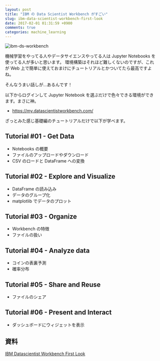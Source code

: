 ```yaml
---
layout: post
title: "IBM の Data Scientist Workbench がすごい"
slug: ibm-data-scientist-workbench-first-look
date: 2017-02-01 01:31:59 +0900
comments: true
categories: machine_learning
---
```


![ibm-ds-workbench](https://i.ytimg.com/vi/3oI9z0Wq5u4/maxresdefault.jpg)

機械学習をやってる人やデータサイエンスやってる人は Jupyter Notebooks を使ってる人が多いと思います。
環境構築はそれほど難しくないのですが、これが Web 上で簡単に使えておまけにチュートリアルとかついてたら最高ですよね。

そんなうまい話しが...あるんです！

以下からログインして Jupyter Notebook を選ぶだけで色々できる環境ができます。まさに神。

- https://my.datascientistworkbench.com/

ざっとみた感じ基礎編のチュートリアルだけで以下が学べます。

## Tutorial #01 - Get Data
- Notebooks の概要
- ファイルのアップロードやダウンロード
- CSV のロードと DataFrame への変換

## Tutorial #02 - Explore and Visualize
- DataFrame の読み込み
- データのグループ化
- matplotlib でデータのプロット

## Tutorial #03 - Organize
- Workbench の特徴
- ファイルの扱い

## Tutorial #04 - Analyze data
- コインの表裏予測
- 確率分布

## Tutorial #05 - Share and Reuse
- ファイルのシェア

## Tutorial #06 - Present and Interact
- ダッシュボードにウィジェットを表示

## 資料
[IBM Datascientist Workbench First Look](https://docs.google.com/presentation/d/1GsE_rIefLA6D0BkzUgQwKkLAGpO0D6Ajn80jpcjUtxY/edit#slide=id.gcb9a0b074_1_0)
